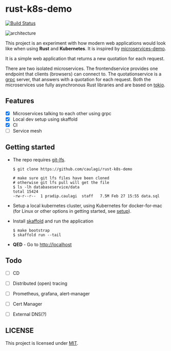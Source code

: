 # rust-k8s-demo

[![Build Status][actions-badge]][actions-url]

![architecture][architecture]

This project is an experiment with how modern web applications would look like
when using **Rust** and **Kubernetes**. It is inspired by [microservices-demo][demo].

It is a simple web application that returns a new quotation for each request.

There are two isolated microservices. The frontendservice provides one endpoint
that clients (browsers) can connect to. The quotationservice is a [grpc](https://grpc.io/) server,
that answers with a quotation for each request. Both the microservices
use fully asynchronous Rust libraries and are based on [tokio](https://tokio.rs/).


## Features

- [x] Microservices talking to each other using grpc
- [x] Local dev setup using skaffold
- [x] CI
- [ ] Service mesh

## Getting started

* The repo requires [git-lfs][git-lfs].

    ```shell
    $ git clone https://github.com/caulagi/rust-k8s-demo

    # make sure git lfs files have been cloned
    # otherwise git lfs pull will get the file
    $ ls -lh databaseservice/data
    total 15424
    -rw-r--r--  1 pradip.caulagi  staff   7.5M Feb 27 15:55 data.sql
    ```

* Setup a local kubernetes cluster, using Kubernetes for docker-for-mac
(for Linux or other options in getting started, see [setup](./docs/setup.md)).

* Install [skaffold](https://skaffold.dev/) and run the application

    ```shell
    $ make bootstrap
    $ skaffold run --tail
    ```

* **QED** - Go to [http://localhost](http://localhost)


## Todo

- [ ] CD
- [ ] Distributed (open) tracing
- [ ] Prometheus, grafana, alert-manager
- [ ] Cert Manager
- [ ] External DNS(?)


## LICENSE

This project is licensed under [MIT](LICENSE).

[demo]: https://github.com/GoogleCloudPlatform/microservices-demo
[actions-badge]: https://img.shields.io/endpoint.svg?url=https%3A%2F%2Factions-badge.atrox.dev%2Fcaulagi%2Frust-k8s-demo%2Fbadge&style=flat&label=Build%20status
[actions-url]: https://actions-badge.atrox.dev/caulagi/rust-k8s-demo/goto
[architecture]: https://user-images.githubusercontent.com/222507/72002857-89411780-3248-11ea-9e16-9e6912f2a75b.png
[git-lfs]: https://git-lfs.github.com
